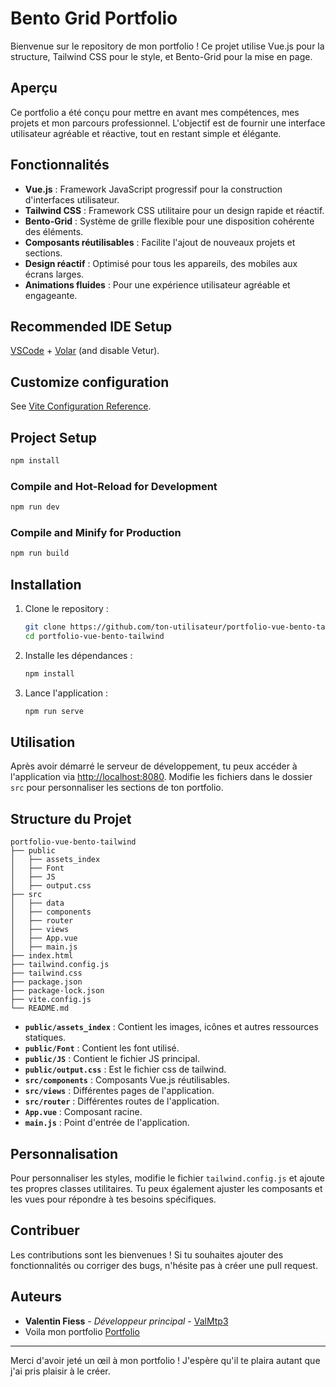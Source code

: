 # Bento Grid Portfolio

Bienvenue sur le repository de mon portfolio ! Ce projet utilise Vue.js pour la structure, Tailwind CSS pour le style, et Bento-Grid pour la mise en page.

## Aperçu

Ce portfolio a été conçu pour mettre en avant mes compétences, mes projets et mon parcours professionnel. L'objectif est de fournir une interface utilisateur agréable et réactive, tout en restant simple et élégante.

## Fonctionnalités

- **Vue.js** : Framework JavaScript progressif pour la construction d'interfaces utilisateur.
- **Tailwind CSS** : Framework CSS utilitaire pour un design rapide et réactif.
- **Bento-Grid** : Système de grille flexible pour une disposition cohérente des éléments.
- **Composants réutilisables** : Facilite l'ajout de nouveaux projets et sections.
- **Design réactif** : Optimisé pour tous les appareils, des mobiles aux écrans larges.
- **Animations fluides** : Pour une expérience utilisateur agréable et engageante.

## Recommended IDE Setup

[VSCode](https://code.visualstudio.com/) + [Volar](https://marketplace.visualstudio.com/items?itemName=Vue.volar) (and disable Vetur).

## Customize configuration

See [Vite Configuration Reference](https://vitejs.dev/config/).

## Project Setup

```sh
npm install
```

### Compile and Hot-Reload for Development

```sh
npm run dev
```

### Compile and Minify for Production

```sh
npm run build
```

## Installation

1. Clone le repository :
   ```bash
   git clone https://github.com/ton-utilisateur/portfolio-vue-bento-tailwind.git
   cd portfolio-vue-bento-tailwind
   ```

2. Installe les dépendances :
   ```bash
   npm install
   ```

3. Lance l'application :
   ```bash
   npm run serve
   ```

## Utilisation

Après avoir démarré le serveur de développement, tu peux accéder à l'application via [http://localhost:8080](http://localhost:8080). Modifie les fichiers dans le dossier `src` pour personnaliser les sections de ton portfolio.

## Structure du Projet

```plaintext
portfolio-vue-bento-tailwind
├── public
│   ├── assets_index
│   ├── Font
│   ├── JS
│   ├── output.css
├── src
│   ├── data
│   ├── components
│   ├── router
│   ├── views
│   ├── App.vue
│   ├── main.js
├── index.html
├── tailwind.config.js
├── tailwind.css
├── package.json
├── package-lock.json
├── vite.config.js
└── README.md
```

- **`public/assets_index`** : Contient les images, icônes et autres ressources statiques.
- **`public/Font`** : Contient les font utilisé.
- **`public/JS`** : Contient le fichier JS principal.
- **`public/output.css`** : Est le fichier css de tailwind.
- **`src/components`** : Composants Vue.js réutilisables.
- **`src/views`** : Différentes pages de l'application.
- **`src/router`** : Différentes routes de l'application.
- **`App.vue`** : Composant racine.
- **`main.js`** : Point d'entrée de l'application.

## Personnalisation

Pour personnaliser les styles, modifie le fichier `tailwind.config.js` et ajoute tes propres classes utilitaires. Tu peux également ajuster les composants et les vues pour répondre à tes besoins spécifiques.

## Contribuer

Les contributions sont les bienvenues ! Si tu souhaites ajouter des fonctionnalités ou corriger des bugs, n'hésite pas à créer une pull request.

## Auteurs

- **Valentin Fiess** - *Développeur principal* - [ValMtp3](https://github.com/ValMtp3)
- Voila mon portfolio [Portfolio](https://valentin-fiess.fr)

---

Merci d'avoir jeté un œil à mon portfolio ! J'espère qu'il te plaira autant que j'ai pris plaisir à le créer.
```
